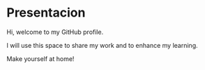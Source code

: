 # Presentacion

Hi, welcome to my GitHub profile. 

I will use this space to share my work and to enhance my learning.

Make yourself at home!
